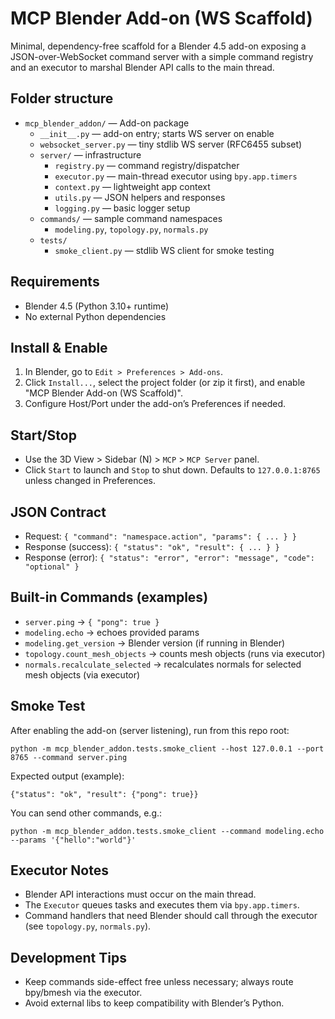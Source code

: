 MCP Blender Add-on (WS Scaffold)
================================

Minimal, dependency-free scaffold for a Blender 4.5 add-on exposing a JSON-over-WebSocket command server with a simple command registry and an executor to marshal Blender API calls to the main thread.

Folder structure
----------------
- `mcp_blender_addon/` — Add-on package
  - `__init__.py` — add-on entry; starts WS server on enable
  - `websocket_server.py` — tiny stdlib WS server (RFC6455 subset)
  - `server/` — infrastructure
    - `registry.py` — command registry/dispatcher
    - `executor.py` — main-thread executor using `bpy.app.timers`
    - `context.py` — lightweight app context
    - `utils.py` — JSON helpers and responses
    - `logging.py` — basic logger setup
  - `commands/` — sample command namespaces
    - `modeling.py`, `topology.py`, `normals.py`
  - `tests/`
    - `smoke_client.py` — stdlib WS client for smoke testing

Requirements
------------
- Blender 4.5 (Python 3.10+ runtime)
- No external Python dependencies

Install & Enable
----------------
1) In Blender, go to `Edit > Preferences > Add-ons`.
2) Click `Install...`, select the project folder (or zip it first), and enable "MCP Blender Add-on (WS Scaffold)".
3) Configure Host/Port under the add-on’s Preferences if needed.

Start/Stop
----------
- Use the 3D View > Sidebar (N) > `MCP` > `MCP Server` panel.
- Click `Start` to launch and `Stop` to shut down. Defaults to `127.0.0.1:8765` unless changed in Preferences.

JSON Contract
-------------
- Request: `{ "command": "namespace.action", "params": { ... } }`
- Response (success): `{ "status": "ok", "result": { ... } }`
- Response (error): `{ "status": "error", "error": "message", "code": "optional" }`

Built-in Commands (examples)
----------------------------
- `server.ping` → `{ "pong": true }`
- `modeling.echo` → echoes provided params
- `modeling.get_version` → Blender version (if running in Blender)
- `topology.count_mesh_objects` → counts mesh objects (runs via executor)
- `normals.recalculate_selected` → recalculates normals for selected mesh objects (via executor)

Smoke Test
----------
After enabling the add-on (server listening), run from this repo root:

```
python -m mcp_blender_addon.tests.smoke_client --host 127.0.0.1 --port 8765 --command server.ping
```

Expected output (example):

```
{"status": "ok", "result": {"pong": true}}
```

You can send other commands, e.g.:

```
python -m mcp_blender_addon.tests.smoke_client --command modeling.echo --params '{"hello":"world"}'
```

Executor Notes
--------------
- Blender API interactions must occur on the main thread.
- The `Executor` queues tasks and executes them via `bpy.app.timers`.
- Command handlers that need Blender should call through the executor (see `topology.py`, `normals.py`).

Development Tips
----------------
- Keep commands side-effect free unless necessary; always route bpy/bmesh via the executor.
- Avoid external libs to keep compatibility with Blender’s Python.
